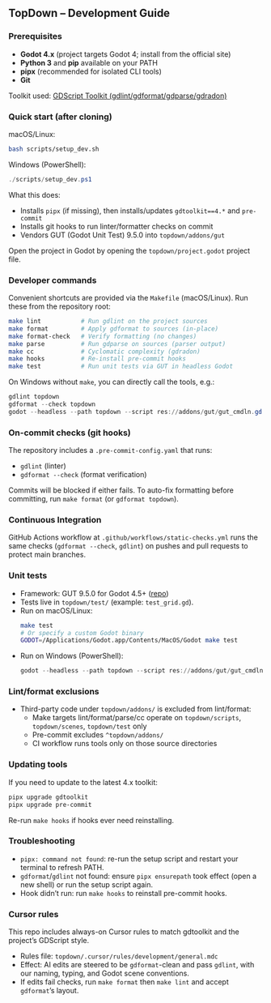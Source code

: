 ## TopDown – Development Guide

### Prerequisites
- **Godot 4.x** (project targets Godot 4; install from the official site)
- **Python 3** and **pip** available on your PATH
- **pipx** (recommended for isolated CLI tools)
- **Git**

Toolkit used: [GDScript Toolkit (gdlint/gdformat/gdparse/gdradon)](https://github.com/Scony/godot-gdscript-toolkit)

### Quick start (after cloning)
macOS/Linux:
```bash
bash scripts/setup_dev.sh
```

Windows (PowerShell):
```powershell
./scripts/setup_dev.ps1
```

What this does:
- Installs `pipx` (if missing), then installs/updates `gdtoolkit==4.*` and `pre-commit`
- Installs git hooks to run linter/formatter checks on commit
- Vendors GUT (Godot Unit Test) 9.5.0 into `topdown/addons/gut`

Open the project in Godot by opening the `topdown/project.godot` project file.

### Developer commands
Convenient shortcuts are provided via the `Makefile` (macOS/Linux). Run these from the repository root:

```bash
make lint           # Run gdlint on the project sources
make format         # Apply gdformat to sources (in-place)
make format-check   # Verify formatting (no changes)
make parse          # Run gdparse on sources (parser output)
make cc             # Cyclomatic complexity (gdradon)
make hooks          # Re-install pre-commit hooks
make test           # Run unit tests via GUT in headless Godot
```

On Windows without `make`, you can directly call the tools, e.g.:
```powershell
gdlint topdown
gdformat --check topdown
godot --headless --path topdown --script res://addons/gut/gut_cmdln.gd -gdir=res://test -gexit
```

### On-commit checks (git hooks)
The repository includes a `.pre-commit-config.yaml` that runs:
- `gdlint` (linter)
- `gdformat --check` (format verification)

Commits will be blocked if either fails. To auto-fix formatting before committing, run `make format` (or `gdformat topdown`).

### Continuous Integration
GitHub Actions workflow at `.github/workflows/static-checks.yml` runs the same checks (`gdformat --check`, `gdlint`) on pushes and pull requests to protect main branches.

### Unit tests

- Framework: GUT 9.5.0 for Godot 4.5+ ([repo](https://github.com/bitwes/Gut))
- Tests live in `topdown/test/` (example: `test_grid.gd`).
- Run on macOS/Linux:
  ```bash
  make test
  # Or specify a custom Godot binary
  GODOT=/Applications/Godot.app/Contents/MacOS/Godot make test
  ```
- Run on Windows (PowerShell):
  ```powershell
  godot --headless --path topdown --script res://addons/gut/gut_cmdln.gd -gdir=res://test -gexit
  ```

### Lint/format exclusions

- Third-party code under `topdown/addons/` is excluded from lint/format:
  - Make targets lint/format/parse/cc operate on `topdown/scripts`, `topdown/scenes`, `topdown/test` only
  - Pre-commit excludes `^topdown/addons/`
  - CI workflow runs tools only on those source directories

### Updating tools
If you need to update to the latest 4.x toolkit:
```bash
pipx upgrade gdtoolkit
pipx upgrade pre-commit
```
Re-run `make hooks` if hooks ever need reinstalling.

### Troubleshooting
- `pipx: command not found`: re-run the setup script and restart your terminal to refresh PATH.
- `gdformat`/`gdlint` not found: ensure `pipx ensurepath` took effect (open a new shell) or run the setup script again.
- Hook didn’t run: run `make hooks` to reinstall pre-commit hooks.

### Cursor rules
This repo includes always-on Cursor rules to match gdtoolkit and the project’s GDScript style.

- Rules file: `topdown/.cursor/rules/development/general.mdc`
- Effect: AI edits are steered to be `gdformat`-clean and pass `gdlint`, with our naming, typing, and Godot scene conventions.
- If edits fail checks, run `make format` then `make lint` and accept `gdformat`’s layout.

